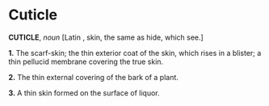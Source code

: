 # Cuticle

**CUTICLE**, _noun_ \[Latin , skin, the same as hide, which see.\]

**1.** The scarf-skin; the thin exterior coat of the skin, which rises in a blister; a thin pellucid membrane covering the true skin.

**2.** The thin external covering of the bark of a plant.

**3.** A thin skin formed on the surface of liquor.